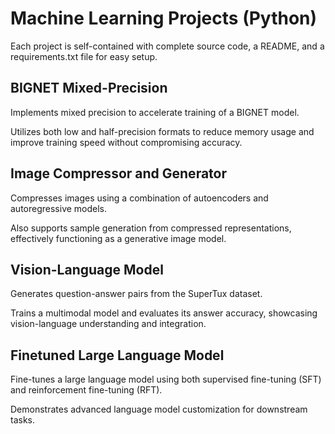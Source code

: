 # Machine Learning Projects (Python)
Each project is self-contained with complete source code, a README, and a requirements.txt file for easy setup.

## BIGNET Mixed-Precision
Implements mixed precision to accelerate training of a BIGNET model.

Utilizes both low and half-precision formats to reduce memory usage and improve training speed without compromising accuracy.

## Image Compressor and Generator
Compresses images using a combination of autoencoders and autoregressive models.

Also supports sample generation from compressed representations, effectively functioning as a generative image model.

## Vision-Language Model
Generates question-answer pairs from the SuperTux dataset.

Trains a multimodal model and evaluates its answer accuracy, showcasing vision-language understanding and integration.

## Finetuned Large Language Model
Fine-tunes a large language model using both supervised fine-tuning (SFT) and reinforcement fine-tuning (RFT).

Demonstrates advanced language model customization for downstream tasks.
